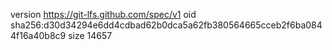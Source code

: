 version https://git-lfs.github.com/spec/v1
oid sha256:d30d34294e6dd4cdbad62b0dca5a62fb380564665cceb2f6ba0844f16a40b8c9
size 14657
